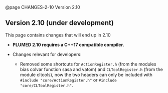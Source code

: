 @page CHANGES-2-10 Version 2.10
  
## Version 2.10 (under development)

This page contains changes that will end up in 2.10

- **PLUMED 2.10 requires a C++17 compatible compiler**.

- Changes relevant for developers:
  - Removed some shortcuts for `ActionRegister.h` (from the modules bias colvar function sasa and vatom) and `CLToolRegister.h` (from the module cltools), now the two headers can only be included with `#include "core/ActionRegister.h"` or `#include "core/CLToolRegister.h"`.
